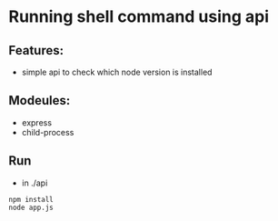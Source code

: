 # Running shell command using api

## Features:

- simple api to check which node version is installed

## Modeules:

- express
- child-process

## Run

- in ./api

```
npm install
node app.js
```
